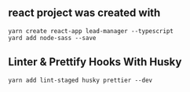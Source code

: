 ## react project was created with 

```shell
yarn create react-app lead-manager --typescript
yard add node-sass --save
```
## Linter & Prettify Hooks With Husky


```shell
yarn add lint-staged husky prettier --dev
```
